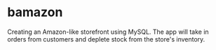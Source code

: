 # bamazon
Creating an Amazon-like storefront using MySQL. The app will take in orders from customers and deplete stock from the store's inventory. 
